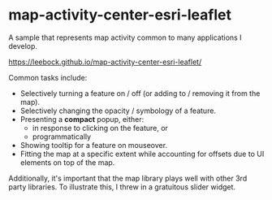 # map-activity-center-esri-leaflet
A sample that represents map activity common to many applications I develop.

https://leebock.github.io/map-activity-center-esri-leaflet/

Common tasks include:

* Selectively turning a feature on / off (or adding to / removing it from the map).
* Selectively changing the opacity / symbology of a feature.
* Presenting a **compact** popup, either:
  * in response to clicking on the feature, or
  * programmatically
* Showing tooltip for a feature on mouseover.
* Fitting the map at a specific extent while accounting for offsets due to UI elements on top of the map.

Additionally, it's important that the map library plays well with other 3rd party libraries.  To illustrate this, I threw in a gratuitous slider widget. 
  
